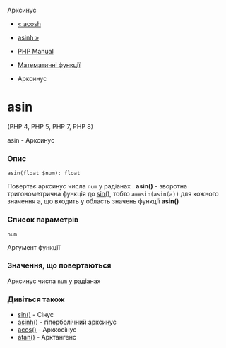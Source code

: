 Арксинус

-   [« acosh](function.acosh.md)
    
-   [asinh »](function.asinh.md)
    
-   [PHP Manual](index.md)
    
-   [Математичні функції](ref.math.md)
    
-   Арксинус
    

# asin

(PHP 4, PHP 5, PHP 7, PHP 8)

asin - Арксинус

### Опис

```methodsynopsis
asin(float $num): float
```

Повертає арксинус числа `num` у радіанах . **asin()** - зворотна тригонометрична функція до [sin()](function.sin.md), тобто `a==sin(asin(a))` для кожного значення a, що входить у область значень функції **asin()**

### Список параметрів

`num`

Аргумент функції

### Значення, що повертаються

Арксинус числа `num` у радіанах

### Дивіться також

-   [sin()](function.sin.md) - Сінус
-   [asinh()](function.asinh.md) - гіперболічний арксинус
-   [acos()](function.acos.md) - Арккосінус
-   [atan()](function.atan.md) - Арктангенс